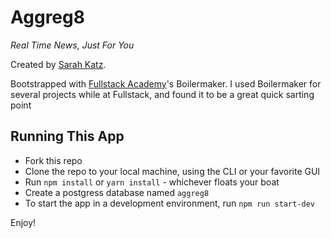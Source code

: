 # Aggreg8

*Real Time News, Just For You*

Created by [Sarah Katz](https://github.com/SarahLKatz/).

Bootstrapped with [Fullstack Academy](https://github.com/FullstackAcademy)'s Boilermaker. I used Boilermaker for several projects while at Fullstack, and found it to be a great quick sarting point

## Running This App
* Fork this repo
* Clone the repo to your local machine, using the CLI or your favorite GUI
* Run `npm install` or `yarn install` - whichever floats your boat
* Create a postgress database named `aggreg8`
* To start the app in a development environment, run `npm run start-dev`

Enjoy!
